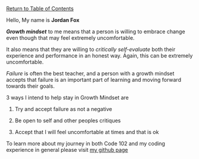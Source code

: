 [Return to Table of Contents](https://github.com/jordan-fox/learning-journal)

Hello, My name is **Jordan Fox**

_**Growth mindset**_ to me means that a person is willing to embrace change even though that may feel extremely uncomfortable.

It also means that they are willing to _critically self-evaluate_ both their experience and performance in an honest way. Again, this can be extremely uncomfortable.

_Failure_ is often the best teacher, and a person with a growth mindset accepts that failure is an important part of learning and moving forward towards their goals.

3 ways I intend to help stay in Growth Mindset are

1. Try and accept failure as not a negative

1. Be open to self and other peoples critiques

1. Accept that I will feel uncomfortable at times and that is ok

To learn more about my journey in both Code 102 and my coding experience in general please visit [my github page](https://github.com/jordan-fox)
